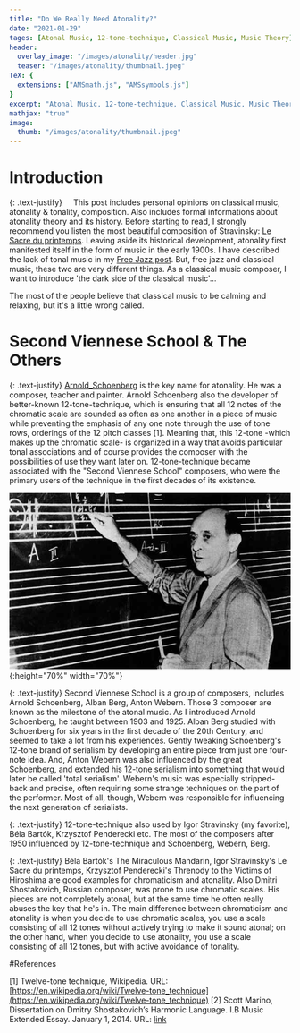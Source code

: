 ```yaml
---
title: "Do We Really Need Atonality?"
date: "2021-01-29"
tages: [Atonal Music, 12-tone-technique, Classical Music, Music Theory]
header:
  overlay_image: "/images/atonality/header.jpg"
  teaser: "/images/atonality/thumbnail.jpeg"
TeX: {
  extensions: ["AMSmath.js", "AMSsymbols.js"]
}
excerpt: "Atonal Music, 12-tone-technique, Classical Music, Music Theory"
mathjax: "true"
image:
  thumb: "/images/atonality/thumbnail.jpeg"
---
```


# Introduction

{: .text-justify}
&nbsp; &nbsp; This post includes personal opinions on classical music, atonality & tonality, composition. Also includes formal informations about atonality theory and its history. Before starting to read, I strongly recommend you listen the most beautiful composition of Stravinsky: [Le Sacre du printemps](https://open.spotify.com/album/317b74rpNBO2uhaJFyMaxJ?si=Qm8WFADFRb6y6Ireoo24VQ). Leaving aside its historical development, atonality first manifested itself in the form of music in the early 1900s. I have described the lack of tonal music in my [Free Jazz post](https://safakkbilici.github.io/int-to-free-jazz/). But, free jazz and classical music, these two are very different things. As a classical music composer, I want to introduce 'the dark side of the classical music'...

The most of the people believe that classical music to be calming and relaxing, but it's a little wrong called.

# Second Viennese School & The Others

{: .text-justify}
[Arnold_Schoenberg](https://en.wikipedia.org/wiki/Arnold_Schoenberg) is the key name for atonality. He was a composer, teacher and painter. Arnold Schoenberg also the developer of better-known 12-tone-technique, which is ensuring that all 12 notes of the chromatic scale are sounded as often as one another in a piece of music while preventing the emphasis of any one note through the use of tone rows, orderings of the 12 pitch classes \[1\]. Meaning that, this 12-tone -which makes up the chromatic scale- is organized in a way that avoids particular tonal associations and of course provides the composer with the possibilities of use they want later on. 12-tone-technique became associated with the "Second Viennese School" composers, who were the primary users of the technique in the first decades of its existence.

![test image size](/images/atonality/arnold.jpg){:height="70%" width="70%"}

{: .text-justify}
Second Viennese School is a group of composers, includes Arnold Schoenberg, Alban Berg, Anton Webern. Those 3 composer are known as the milestone of the atonal music. As I introduced Arnold Schoenberg, he taught between 1903 and 1925. Alban Berg studied with Schoenberg for six years in the first decade of the 20th Century, and seemed to take a lot from his experiences. Gently tweaking Schoenberg's 12-tone brand of serialism by developing an entire piece from just one four-note idea. And, Anton Webern was also influenced by the great Schoenberg, and extended his 12-tone serialism into something that would later be called 'total serialism'. Webern's music was especially stripped-back and precise, often requiring some strange techniques on the part of the performer. Most of all, though, Webern was responsible for influencing the next generation of serialists. 

{: .text-justify}
12-tone-technique also used by Igor Stravinsky (my favorite), Béla Bartók, Krzysztof Penderecki etc. The most of the composers after 1950 influenced by 12-tone-technique and Schoenberg, Webern, Berg. 

{: .text-justify}
Béla Bartók's The Miraculous Mandarin, Igor Stravinsky's Le Sacre du printemps, Krzysztof Penderecki's Threnody to the Victims of Hiroshima are good examples for chromaticism and atonality. Also Dmitri Shostakovich, Russian composer, was prone to use chromatic scales. His pieces are not completely atonal, but at the same time he often really abuses the key that he's in. The main difference between chromaticism and atonality is when you decide to use chromatic scales, you use a scale consisting of all 12 tones without actively trying to make it sound atonal; on the other hand, when you decide to use atonality, you use a scale consisting of all 12 tones, but with active avoidance of tonality.


#References

\[1\] Twelve-tone technique, Wikipedia. URL: [https://en.wikipedia.org/wiki/Twelve-tone_technique](https://en.wikipedia.org/wiki/Twelve-tone_technique)
\[2\] Scott Marino, Dissertation on Dmitry Shostakovich’s Harmonic Language. I.B Music Extended Essay. January 1, 2014. URL: [link](https://kent-islandora.s3.us-east-2.amazonaws.com/ugresearch/2015/Art_Fashion/4/Dissertation%20on%20Dmitry%20Shostakovichs%20Harmonic%20Language.pdf)


